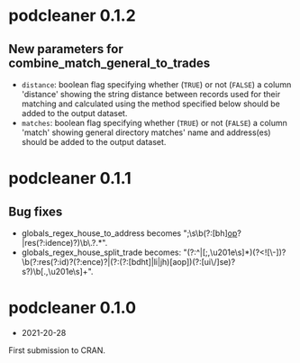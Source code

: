 # podcleaner 0.1.2

## New parameters for combine_match_general_to_trades

* `distance`: boolean flag specifying whether (`TRUE`) or not (`FALSE`) a column 
'distance' showing the string distance between records used for their matching 
and calculated using the method specified below should be added to the output 
dataset.  
* `matches`: boolean flag specifying whether (`TRUE`) or not (`FALSE`) a column 
'match' showing general directory matches' name and address(es) should be added 
to the output dataset.


# podcleaner 0.1.1

## Bug fixes

* globals_regex_house_to_address becomes ";\\s\\b(?:[bh][op](?:use)?|res(?:idence)?)\\b\\.?.*".  
* globals_regex_house_split_trade becomes: "(?:^|[;,\u201e\\s]*)(?<![\\-])?\\b(?:res(?:id)?(?:ence)?|(?:(?:[bdht]|li|jh)[aop])(?:[ui\\/]se)?s?)\\b[.,\u201e\\s]+".


# podcleaner 0.1.0

* 2021-20-28

First submission to CRAN.
